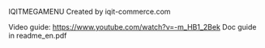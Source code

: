 IQITMEGAMENU
Created by iqit-commerce.com

Video guide: https://www.youtube.com/watch?v=-m_HB1_2Bek
Doc guide in readme_en.pdf
